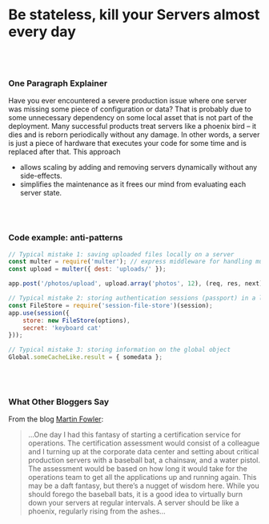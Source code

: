 # Be stateless, kill your Servers almost every day

<br/><br/>

### One Paragraph Explainer

Have you ever encountered a severe production issue where one server was missing some piece of configuration or data? That is probably due to some unnecessary dependency on some local asset that is not part of the deployment. Many successful products treat servers like a phoenix bird – it dies and is reborn periodically without any damage. In other words, a server is just a piece of hardware that executes your code for some time and is replaced after that.
This approach

- allows scaling by adding and removing servers dynamically without any side-effects.
- simplifies the maintenance as it frees our mind from evaluating each server state.

<br/><br/>

### Code example: anti-patterns

```javascript
// Typical mistake 1: saving uploaded files locally on a server
const multer = require('multer'); // express middleware for handling multipart uploads
const upload = multer({ dest: 'uploads/' });

app.post('/photos/upload', upload.array('photos', 12), (req, res, next) => {});

// Typical mistake 2: storing authentication sessions (passport) in a local file or memory
const FileStore = require('session-file-store')(session);
app.use(session({
    store: new FileStore(options),
    secret: 'keyboard cat'
}));

// Typical mistake 3: storing information on the global object
Global.someCacheLike.result = { somedata };
```

<br/><br/>

### What Other Bloggers Say

From the blog [Martin Fowler](https://martinfowler.com/bliki/PhoenixServer.html):
> ...One day I had this fantasy of starting a certification service for operations. The certification assessment would consist of a colleague and I turning up at the corporate data center and setting about critical production servers with a baseball bat, a chainsaw, and a water pistol. The assessment would be based on how long it would take for the operations team to get all the applications up and running again. This may be a daft fantasy, but there’s a nugget of wisdom here. While you should forego the baseball bats, it is a good idea to virtually burn down your servers at regular intervals. A server should be like a phoenix, regularly rising from the ashes...

<br/><br/>

